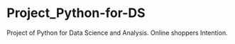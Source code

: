 # Project_Python-for-DS
Project of Python for Data Science and Analysis. Online shoppers Intention.
